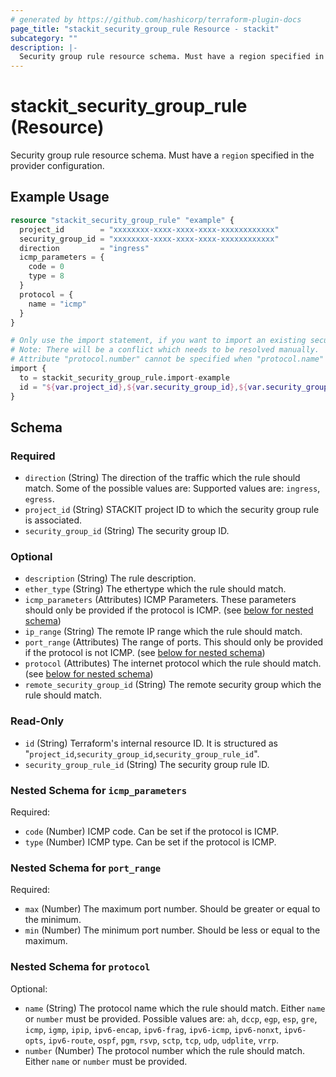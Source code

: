 ```yaml
---
# generated by https://github.com/hashicorp/terraform-plugin-docs
page_title: "stackit_security_group_rule Resource - stackit"
subcategory: ""
description: |-
  Security group rule resource schema. Must have a region specified in the provider configuration.
---
```


# stackit_security_group_rule (Resource)

Security group rule resource schema. Must have a `region` specified in the provider configuration.

## Example Usage

```terraform
resource "stackit_security_group_rule" "example" {
  project_id        = "xxxxxxxx-xxxx-xxxx-xxxx-xxxxxxxxxxxx"
  security_group_id = "xxxxxxxx-xxxx-xxxx-xxxx-xxxxxxxxxxxx"
  direction         = "ingress"
  icmp_parameters = {
    code = 0
    type = 8
  }
  protocol = {
    name = "icmp"
  }
}

# Only use the import statement, if you want to import an existing security group rule
# Note: There will be a conflict which needs to be resolved manually.
# Attribute "protocol.number" cannot be specified when "protocol.name" is specified.
import {
  to = stackit_security_group_rule.import-example
  id = "${var.project_id},${var.security_group_id},${var.security_group_rule_id}"
}
```

<!-- schema generated by tfplugindocs -->
## Schema

### Required

- `direction` (String) The direction of the traffic which the rule should match. Some of the possible values are: Supported values are: `ingress`, `egress`.
- `project_id` (String) STACKIT project ID to which the security group rule is associated.
- `security_group_id` (String) The security group ID.

### Optional

- `description` (String) The rule description.
- `ether_type` (String) The ethertype which the rule should match.
- `icmp_parameters` (Attributes) ICMP Parameters. These parameters should only be provided if the protocol is ICMP. (see [below for nested schema](#nestedatt--icmp_parameters))
- `ip_range` (String) The remote IP range which the rule should match.
- `port_range` (Attributes) The range of ports. This should only be provided if the protocol is not ICMP. (see [below for nested schema](#nestedatt--port_range))
- `protocol` (Attributes) The internet protocol which the rule should match. (see [below for nested schema](#nestedatt--protocol))
- `remote_security_group_id` (String) The remote security group which the rule should match.

### Read-Only

- `id` (String) Terraform's internal resource ID. It is structured as "`project_id`,`security_group_id`,`security_group_rule_id`".
- `security_group_rule_id` (String) The security group rule ID.

<a id="nestedatt--icmp_parameters"></a>
### Nested Schema for `icmp_parameters`

Required:

- `code` (Number) ICMP code. Can be set if the protocol is ICMP.
- `type` (Number) ICMP type. Can be set if the protocol is ICMP.


<a id="nestedatt--port_range"></a>
### Nested Schema for `port_range`

Required:

- `max` (Number) The maximum port number. Should be greater or equal to the minimum.
- `min` (Number) The minimum port number. Should be less or equal to the maximum.


<a id="nestedatt--protocol"></a>
### Nested Schema for `protocol`

Optional:

- `name` (String) The protocol name which the rule should match. Either `name` or `number` must be provided. Possible values are: `ah`, `dccp`, `egp`, `esp`, `gre`, `icmp`, `igmp`, `ipip`, `ipv6-encap`, `ipv6-frag`, `ipv6-icmp`, `ipv6-nonxt`, `ipv6-opts`, `ipv6-route`, `ospf`, `pgm`, `rsvp`, `sctp`, `tcp`, `udp`, `udplite`, `vrrp`.
- `number` (Number) The protocol number which the rule should match. Either `name` or `number` must be provided.
